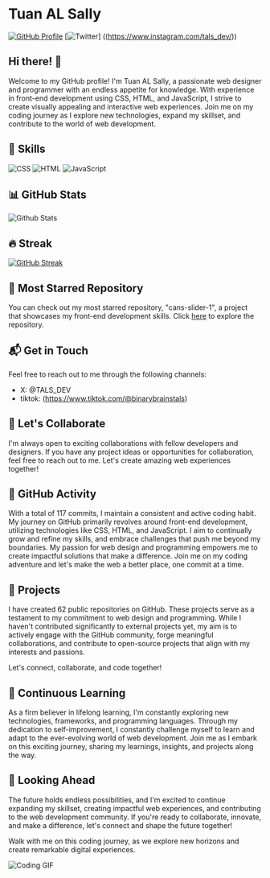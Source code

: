 # Tuan AL Sally

[![GitHub Profile](https://img.shields.io/badge/TuanAL_Sally-Profile-brightgreen?style=for-the-badge&logo=github)](https://github.com/TuanALSally)
[![Twitter](https://img.shields.io/badge/Tuan_AL_Sally-Twitter-blue?style=for-the-badge&logo=twitter)] ((https://www.instagram.com/tals_dev/))
## Hi there! 👋

Welcome to my GitHub profile! I'm Tuan AL Sally, a passionate web designer and programmer with an endless appetite for knowledge. With experience in front-end development using CSS, HTML, and JavaScript, I strive to create visually appealing and interactive web experiences. Join me on my coding journey as I explore new technologies, expand my skillset, and contribute to the world of web development.

## 🚀 Skills

![CSS](https://img.shields.io/badge/-CSS-blue?style=for-the-badge&logo=css3)
![HTML](https://img.shields.io/badge/-HTML-orange?style=for-the-badge&logo=html5)
![JavaScript](https://img.shields.io/badge/-JavaScript-yellow?style=for-the-badge&logo=javascript)

## 📊 GitHub Stats

![Github Stats](https://github-readme-stats.vercel.app/api?username=TuanALSally)

## 🔥 Streak

[![GitHub Streak](https://streak-stats.demolab.com/?user=TuanALSally)](https://git.io/streak-stats)

## 🌟 Most Starred Repository

You can check out my most starred repository, "cans-slider-1", a project that showcases my front-end development skills. Click [here](https://github.com/TuanALSally/cans-slider-1) to explore the repository.

## 📬 Get in Touch

Feel free to reach out to me through the following channels:

- X: @TALS_DEV
- tiktok:  (https://www.tiktok.com/@binarybrainstals)

## 🤝 Let's Collaborate

I'm always open to exciting collaborations with fellow developers and designers. If you have any project ideas or opportunities for collaboration, feel free to reach out to me. Let's create amazing web experiences together!

## 🐾 GitHub Activity

With a total of 117 commits, I maintain a consistent and active coding habit. My journey on GitHub primarily revolves around front-end development, utilizing technologies like CSS, HTML, and JavaScript. I aim to continually grow and refine my skills, and embrace challenges that push me beyond my boundaries. My passion for web design and programming empowers me to create impactful solutions that make a difference. Join me on my coding adventure and let's make the web a better place, one commit at a time.

## 💼 Projects

I have created 62 public repositories on GitHub. These projects serve as a testament to my commitment to web design and programming. While I haven't contributed significantly to external projects yet, my aim is to actively engage with the GitHub community, forge meaningful collaborations, and contribute to open-source projects that align with my interests and passions.

Let's connect, collaborate, and code together!

## 🌱 Continuous Learning

As a firm believer in lifelong learning, I'm constantly exploring new technologies, frameworks, and programming languages. Through my dedication to self-improvement, I constantly challenge myself to learn and adapt to the ever-evolving world of web development. Join me as I embark on this exciting journey, sharing my learnings, insights, and projects along the way.

## 👀 Looking Ahead

The future holds endless possibilities, and I'm excited to continue expanding my skillset, creating impactful web experiences, and contributing to the web development community. If you're ready to collaborate, innovate, and make a difference, let's connect and shape the future together!

Walk with me on this coding journey, as we explore new horizons and create remarkable digital experiences.

![Coding GIF](https://media.giphy.com/media/xUA7bdpLxQhsSQdyog/giphy.gif)
